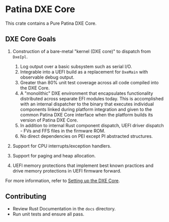 
# Patina DXE Core

This crate contains a Pure Patina DXE Core.

## DXE Core Goals

1. Construction of a bare-metal "kernel (DXE core)" to dispatch from `DxeIpl`.
   1. Log output over a basic subsystem such as serial I/O.
   2. Integrable into a UEFI build as a replacement for `DxeMain` with observable debug output.
   3. Greater than 80% unit test coverage across all code compiled into the DXE Core.
   4. A "monolithic" DXE environment that encapsulates functionality distributed across separate EFI modules today.
      This is accomplished with an internal dispatcher to the binary that executes individual components linked during
      platform integration and given to the common Patina DXE Core interface when the platform builds its version of
      Patina DXE Core.
   5. In addition to internal Rust component dispatch, UEFI driver dispatch - FVs and FFS files in the firmware ROM.
   6. No direct dependencies on PEI except PI abstracted structures.

2. Support for CPU interrupts/exception handlers.

3. Support for paging and heap allocation.

4. UEFI memory protections that implement best known practices and drive memory protections in UEFI firmware forward.

For more information, refer to [Setting up the DXE Core](https://sturdy-adventure-nv32gqw.pages.github.io/integrate/dxe_core.html).

## Contributing

- Review Rust Documentation in the `docs` directory.
- Run unit tests and ensure all pass.
